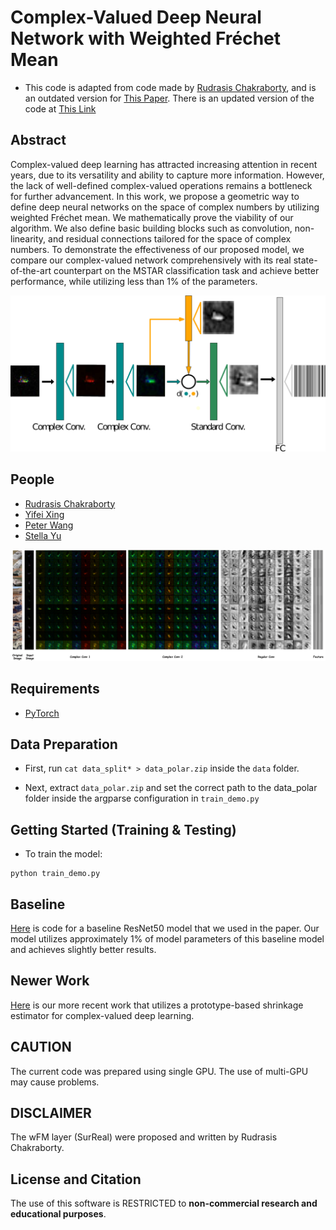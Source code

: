 # Complex-Valued Deep Neural Network with Weighted Fréchet Mean

- This code is adapted from code made by [Rudrasis Chakraborty](https://github.com/rudra1988), and is an outdated version for [This Paper](https://arxiv.org/abs/1906.10048). There is an updated version of the code at [This Link](https://github.com/sutkarsh/cds)

## Abstract

Complex-valued deep learning has attracted increasing attention in recent years, due to its versatility and ability to capture more information. However, the lack of well-defined complex-valued operations remains a bottleneck for further advancement. In this work, we propose a geometric way to define deep neural networks on the space of complex numbers by utilizing weighted Fréchet mean. We mathematically prove the viability of our algorithm. We also define basic building blocks such as convolution, non-linearity, and residual connections tailored for the space of complex numbers. To demonstrate the effectiveness of our proposed model, we compare our complex-valued network comprehensively with its real state-of-the-art counterpart on the MSTAR classification task and achieve better performance, while utilizing less than 1% of the parameters. 


<img src='./assets/summary.png' width=800>

## People
- [Rudrasis Chakraborty](https://github.com/rudra1988)
- [Yifei Xing](mailto:xingyifei2016@berkeley.edu) 
- [Peter Wang](mailto:peterwg@berkeley.edu)
- [Stella Yu](mailto:stellayu@berkeley.edu)


<img src='./assets/results_merge.png' width=800>

## Requirements
* [PyTorch](https://pytorch.org/)

## Data Preparation

- First, run `cat data_split* > data_polar.zip` inside the `data` folder.

- Next, extract `data_polar.zip` and set the correct path to the data_polar folder inside the argparse configuration in `train_demo.py`


## Getting Started (Training & Testing)


- To train the model: 
```
python train_demo.py
```

## Baseline
[Here](https://github.com/xingyifei2016/MSTAR_baseline) is code for a baseline ResNet50 model that we used in the paper. Our model utilizes approximately 1% of model parameters of this baseline model and achieves slightly better results.

## Newer Work
[Here](https://github.com/xingyifei2016/shrinkage_demo) is our more recent work that utilizes a prototype-based shrinkage estimator for complex-valued deep learning.


## CAUTION
The current code was prepared using single GPU. The use of multi-GPU may cause problems. 

## DISCLAIMER
The wFM layer (SurReal) were proposed and written by Rudrasis Chakraborty.

## License and Citation
The use of this software is RESTRICTED to **non-commercial research and educational purposes**.
